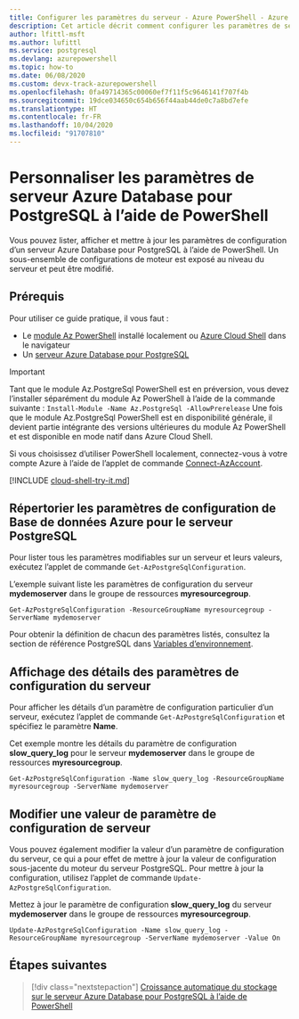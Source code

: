 ```yaml
---
title: Configurer les paramètres du serveur - Azure PowerShell - Azure Database pour PostgreSQL
description: Cet article décrit comment configurer les paramètres de service dans Azure Database pour PostgreSQL à l’aide de PowerShell.
author: lfittl-msft
ms.author: lufittl
ms.service: postgresql
ms.devlang: azurepowershell
ms.topic: how-to
ms.date: 06/08/2020
ms.custom: devx-track-azurepowershell
ms.openlocfilehash: 0fa49714365c00060ef7f11f5c9646141f707f4b
ms.sourcegitcommit: 19dce034650c654b656f44aab44de0c7a8bd7efe
ms.translationtype: HT
ms.contentlocale: fr-FR
ms.lasthandoff: 10/04/2020
ms.locfileid: "91707810"
---
```

# <a name="customize-azure-database-for-postgresql-server-parameters-using-powershell"></a>Personnaliser les paramètres de serveur Azure Database pour PostgreSQL à l’aide de PowerShell

Vous pouvez lister, afficher et mettre à jour les paramètres de configuration d’un serveur Azure Database pour PostgreSQL à l’aide de PowerShell. Un sous-ensemble de configurations de moteur est exposé au niveau du serveur et peut être modifié.

## <a name="prerequisites"></a>Prérequis

Pour utiliser ce guide pratique, il vous faut :

- Le [module Az PowerShell](https://docs.microsoft.com/powershell/azure/install-az-ps) installé localement ou [Azure Cloud Shell](https://shell.azure.com/) dans le navigateur
- Un [serveur Azure Database pour PostgreSQL](quickstart-create-postgresql-server-database-using-azure-powershell.md)

> [!IMPORTANT]
> Tant que le module Az.PostgreSql PowerShell est en préversion, vous devez l’installer séparément du module Az PowerShell à l’aide de la commande suivante : `Install-Module -Name Az.PostgreSql -AllowPrerelease`
> Une fois que le module Az.PostgreSql PowerShell est en disponibilité générale, il devient partie intégrante des versions ultérieures du module Az PowerShell et est disponible en mode natif dans Azure Cloud Shell.

Si vous choisissez d’utiliser PowerShell localement, connectez-vous à votre compte Azure à l’aide de l’applet de commande [Connect-AzAccount](https://docs.microsoft.com/powershell/module/az.accounts/connect-azaccount).

[!INCLUDE [cloud-shell-try-it.md](../../includes/cloud-shell-try-it.md)]

## <a name="list-server-configuration-parameters-for-azure-database-for-postgresql-server"></a>Répertorier les paramètres de configuration de Base de données Azure pour le serveur PostgreSQL

Pour lister tous les paramètres modifiables sur un serveur et leurs valeurs, exécutez l’applet de commande `Get-AzPostgreSqlConfiguration`.

L’exemple suivant liste les paramètres de configuration du serveur **mydemoserver** dans le groupe de ressources **myresourcegroup**.

```azurepowershell-interactive
Get-AzPostgreSqlConfiguration -ResourceGroupName myresourcegroup -ServerName mydemoserver
```

Pour obtenir la définition de chacun des paramètres listés, consultez la section de référence PostgreSQL dans [Variables d’environnement](https://www.postgresql.org/docs/12/libpq-envars.html).

## <a name="show-server-configuration-parameter-details"></a>Affichage des détails des paramètres de configuration du serveur

Pour afficher les détails d’un paramètre de configuration particulier d’un serveur, exécutez l’applet de commande `Get-AzPostgreSqlConfiguration` et spécifiez le paramètre **Name**.

Cet exemple montre les détails du paramètre de configuration **slow\_query\_log** pour le serveur **mydemoserver** dans le groupe de ressources **myresourcegroup**.

```azurepowershell-interactive
Get-AzPostgreSqlConfiguration -Name slow_query_log -ResourceGroupName myresourcegroup -ServerName mydemoserver
```

## <a name="modify-a-server-configuration-parameter-value"></a>Modifier une valeur de paramètre de configuration de serveur

Vous pouvez également modifier la valeur d’un paramètre de configuration du serveur, ce qui a pour effet de mettre à jour la valeur de configuration sous-jacente du moteur du serveur PostgreSQL. Pour mettre à jour la configuration, utilisez l’applet de commande `Update-AzPostgreSqlConfiguration`.

Mettez à jour le paramètre de configuration **slow\_query\_log** du serveur **mydemoserver** dans le groupe de ressources **myresourcegroup**.

```azurepowershell-interactive
Update-AzPostgreSqlConfiguration -Name slow_query_log -ResourceGroupName myresourcegroup -ServerName mydemoserver -Value On
```

## <a name="next-steps"></a>Étapes suivantes

> [!div class="nextstepaction"]
> [Croissance automatique du stockage sur le serveur Azure Database pour PostgreSQL à l’aide de PowerShell](howto-auto-grow-storage-powershell.md)

